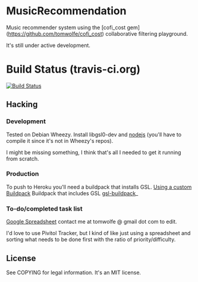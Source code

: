# MusicRecommendation

Music recommender system using the [cofi_cost gem] (https://github.com/tomwolfe/cofi_cost) collaborative filtering playground.

It's still under active development.

# Build Status (travis-ci.org)

[![Build Status](https://travis-ci.org/tomwolfe/musicrecommendation.png?branch=master)](https://travis-ci.org/tomwolfe/musicrecommendation)

## Hacking

### Development

Tested on Debian Wheezy.
Install libgsl0-dev and [nodejs](https://github.com/joyent/node/wiki/Installing-Node.js-via-package-manager) (you'll have to compile it since it's not in Wheezy's repos).

I might be missing something, I think that's all I needed to get it running from scratch.

### Production

To push to Heroku you'll need a buildpack that installs GSL. [Using a custom Buildpack](https://devcenter.heroku.com/articles/buildpacks#using-a-custom-buildpack)
Buildpack that includes GSL [gsl-buildpack](https://github.com/tomwolfe/heroku-buildpack-gsl-ruby)_

### To-do/completed task list

[Google Spreadsheet](http://goo.gl/3CsWy) contact me at tomwolfe @ gmail dot com to edit.

I'd love to use Pivitol Tracker, but I kind of like just using a spreadsheet and sorting what needs to be done first with the ratio of priority/difficulty.

## License

See COPYING	for legal information. It's an MIT license.
